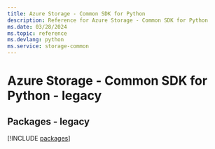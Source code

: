 ```yaml
---
title: Azure Storage - Common SDK for Python
description: Reference for Azure Storage - Common SDK for Python
ms.date: 03/28/2024
ms.topic: reference
ms.devlang: python
ms.service: storage-common
---
```

# Azure Storage - Common SDK for Python - legacy
## Packages - legacy
[!INCLUDE [packages](storage---common-index.md)]